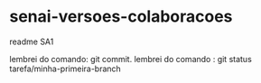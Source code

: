 # senai-versoes-colaboracoes

readme SA1

lembrei do comando: git commit.
lembrei do comando : git status
 tarefa/minha-primeira-branch